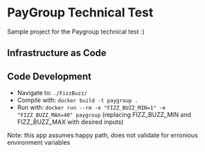 # PayGroup Technical Test

Sample project for the Paygroup technical test :)

## Infrastructure as Code

## Code Development

- Navigate to: `./FizzBuzz/`
- Compile with: `docker build -t paygroup .`
- Run with: `docker run --rm -e "FIZZ_BUZZ_MIN=1" -e "FIZZ_BUZZ_MAX=40" paygroup` (replacing FIZZ_BUZZ_MIN and FIZZ_BUZZ_MAX with desired inputs)

Note: this app assumes happy path, does not validate for erronious environment variables
